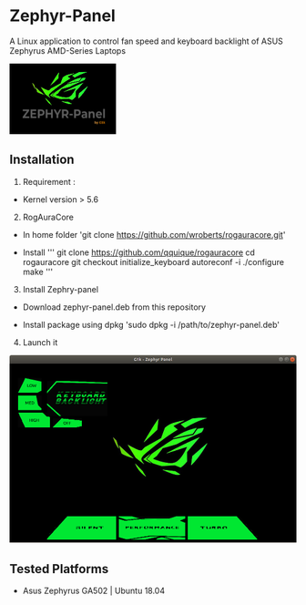 # Zephyr-Panel
A Linux application to control fan speed and keyboard backlight of ASUS Zephyrus AMD-Series Laptops

[//]: # (Image Reference)

[image1]: ./img/Panel_logo.png
[image2]: ./img/Main_panel.png

![alt_text][image1]

## Installation

1. Requirement :
* Kernel version > 5.6

2. RogAuraCore 

* In home folder 
'git clone https://github.com/wroberts/rogauracore.git'

* Install
'''
git clone https://github.com/qquique/rogauracore
cd rogauracore 
git checkout initialize_keyboard
autoreconf -i 
./configure
make 
'''

3. Install Zephry-panel

* Download zephyr-panel.deb from this repository 

* Install package using dpkg
'sudo dpkg -i /path/to/zephyr-panel.deb'

4. Launch it 

![alt_text][image2]


## Tested Platforms

* Asus Zephyrus GA502 | Ubuntu 18.04 

